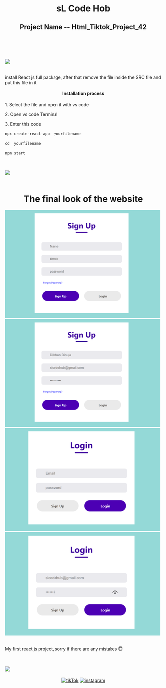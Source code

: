 
<header>
    <h1 align="center">sL Code Hob</h1>
    <h2>Project Name -- Html_Tiktok_Project_42</h2>
</header>
<br /><br />
<img src="https://user-images.githubusercontent.com/73097560/115834477-dbab4500-a447-11eb-908a-139a6edaec5c.gif">
<br /><br />

<div>
    <p>install React js full package, after that remove the file inside the SRC file and put this file in it</p>
    <h4 align="center">Installation process</h4>
    <p>1. Select the file and open it with vs code</p>
    <p>2. Open vs code Terminal</p>
    <p>3. Enter this code</p>
  
```html
npx create-react-app  yourfilename
```
```html
cd  yourfilename
```
```html
npm start
```
</div>
<br /><br />
<img src="https://user-images.githubusercontent.com/73097560/115834477-dbab4500-a447-11eb-908a-139a6edaec5c.gif">
<br /><br />
<div>
    <h1 align="center">The final look of the website</h1>
    <div>
        <img src="log in _ sL Code Hub - 1.png" width="500" >
        <img src="log in _ sL Code Hub - 2.png" width="500">
        <img src="log in _ sL Code Hub - 3.png" width="500">
        <img src="log in _ sL Code Hub - 4.png" width="500">
    </div>
</div>
<br />
<p>My first react js project, sorry if there are any mistakes 😇</p>
<br /><br />
<img src="https://user-images.githubusercontent.com/73097560/115834477-dbab4500-a447-11eb-908a-139a6edaec5c.gif">
<br /><br />
<div align="center">
    <a href="https://www.tiktok.com/@sl_code_hub?_t=8lB3USQZmPh&_r=1"><img
            src="https://cdn-icons-png.flaticon.com/128/3046/3046126.png" alt="tikTok" width="60"></a>
    <a href="https://youtube.com/@sL_Code_HuB?si=c6Gt4TW4xBhjLSdz"><img
            src="https://cdn-icons-png.flaticon.com/128/3938/3938037.png" alt="instagram" width="60"></a>
</div>
